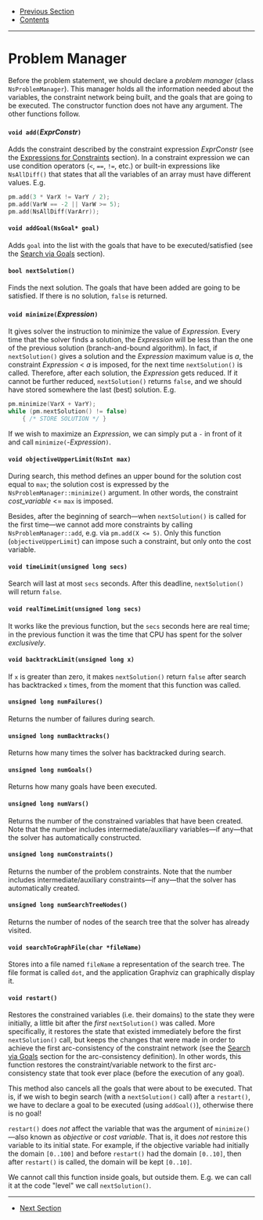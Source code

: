  - [Previous Section](Arrays.md)
 - [Contents](README.md)
---


# Problem Manager

Before the problem statement, we should declare a _problem
manager_ (class `NsProblemManager`). This manager holds all
the information needed about the variables, the constraint
network being built, and the goals that are going to be
executed. The constructor function does not have any
argument. The other functions follow.


#### `void add(`_ExprConstr_`)`

Adds the constraint described by the constraint expression
_ExprConstr_ (see the [Expressions for
Constraints](Expressions.md) section). In a constraint
expression we can use condition operators (`<`, `==`, `!=`,
etc.) or built-in expressions like `NsAllDiff()` that states
that all the variables of an array must have different
values. E.g.

```c++
pm.add(3 * VarX != VarY / 2);
pm.add(VarW == -2 || VarW >= 5);
pm.add(NsAllDiff(VarArr));
```


#### `void addGoal(NsGoal* goal)`

Adds `goal` into the list with the goals that have to be
executed/satisfied (see the [Search via
Goals](Goals.md) section).


#### `bool nextSolution()`

Finds the next solution. The goals that have been added are
going to be satisfied. If there is no solution, `false` is
returned.


#### `void minimize(`_Expression_`)`

It gives solver the instruction to minimize the value of
_Expression_. Every time that the solver finds a solution,
the _Expression_ will be less than the one of the previous
solution (branch-and-bound algorithm). In fact, if
`nextSolution()` gives a solution and the _Expression_
maximum value is _a_, the constraint _Expression_ < _a_ is
imposed, for the next time `nextSolution()` is called.
Therefore, after each solution, the _Expression_ gets
reduced. If it cannot be further reduced, `nextSolution()`
returns `false`, and we should have stored somewhere the
last (best) solution. E.g.

```c++
pm.minimize(VarX + VarY);
while (pm.nextSolution() != false)
    { /* STORE SOLUTION */ }
```

If we wish to maximize an _Expression_, we can simply put a
`-` in front of it and call `minimize(`-_Expression_`)`.


#### `void objectiveUpperLimit(NsInt max)`

During search, this method defines an upper bound for the
solution cost equal to `max`; the solution cost is expressed
by the `NsProblemManager::minimize()` argument. In other
words, the constraint *cost_variable* <= `max` is imposed.

Besides, after the beginning of search—when `nextSolution()`
is called for the first time—we cannot add more constraints
by calling `NsProblemManager::add`, e.g. via `pm.add(X <=
5)`. Only this function (`objectiveUpperLimit`) can impose
such a constraint, but only onto the cost variable.


#### `void timeLimit(unsigned long secs)`

Search will last at most `secs` seconds. After this
deadline, `nextSolution()` will return `false`.


#### `void realTimeLimit(unsigned long secs)`

It works like the previous function, but the `secs` seconds
here are real time; in the previous function it was the time
that CPU has spent for the solver _exclusively_.


#### `void backtrackLimit(unsigned long x)`

If `x` is greater than zero, it makes `nextSolution()`
return `false` after search has backtracked `x` times, from
the moment that this function was called.


#### `unsigned long numFailures()`

Returns the number of failures during search.


#### `unsigned long numBacktracks()`

Returns how many times the solver has backtracked during
search.


#### `unsigned long numGoals()`

Returns how many goals have been executed.


#### `unsigned long numVars()`

Returns the number of the constrained variables that have
been created. Note that the number includes
intermediate/auxiliary variables—if any—that the solver has
automatically constructed.


#### `unsigned long numConstraints()`

Returns the number of the problem constraints. Note that the
number includes intermediate/auxiliary constraints—if
any—that the solver has automatically created.


#### `unsigned long numSearchTreeNodes()`

Returns the number of nodes of the search tree that the
solver has already visited.


#### `void searchToGraphFile(char *fileName)`

Stores into a file named `fileName` a representation of the
search tree. The file format is called `dot`, and the
application Graphviz can graphically display it.


#### `void restart()`

Restores the constrained variables (i.e. their domains) to
the state they were initially, a little bit after the
_first_ `nextSolution()` was called. More specifically, it
restores the state that existed immediately before the first
`nextSolution()` call, but keeps the changes that were made
in order to achieve the first arc-consistency of the
constraint network (see the [Search via Goals](Goals.md)
section for the arc-consistency definition). In other words,
this function restores the constraint/variable network to
the first arc-consistency state that took ever place (before
the execution of any goal).

This method also cancels all the goals that were about to be
executed. That is, if we wish to begin search (with a
`nextSolution()` call) after a `restart()`, we have to
declare a goal to be executed (using `addGoal()`), otherwise
there is no goal!

`restart()` does _not_ affect the variable that was the
argument of `minimize()`—also known as _objective_ or _cost
variable_. That is, it does _not_ restore this variable to
its initial state. For example, if the objective variable
had initially the domain `[0..100]` and before `restart()`
had the domain `[0..10]`, then after `restart()` is called,
the domain will be kept `[0..10]`.

We cannot call this function inside goals, but outside them.
E.g. we can call it at the code "level" we call
`nextSolution()`.

---
 - [Next Section](Expressions.md)
